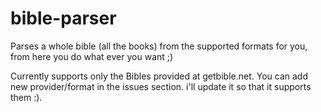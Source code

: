 # bible-parser
Parses a whole bible (all the books) from the supported formats for you, from here you do what ever you want ;) 

Currently supports only the Bibles provided at getbible.net.
You can add new provider/format in the issues section. i'll update it so that it supports them :).
